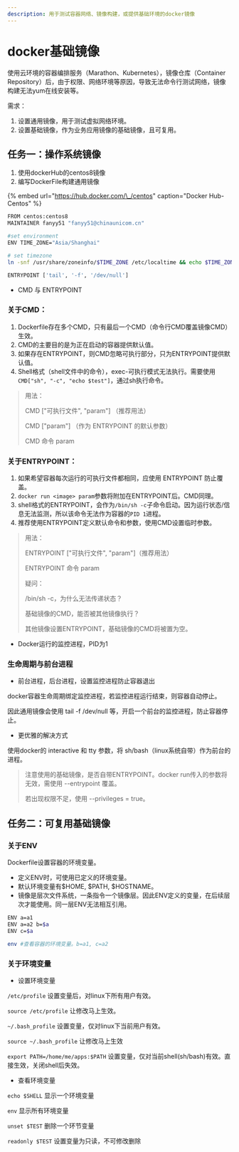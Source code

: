 ```yaml
---
description: 用于测试容器网络、镜像构建，或提供基础环境的docker镜像
---
```


# docker基础镜像

使用云环境的容器编排服务（Marathon、Kubernetes），镜像仓库（Container Repository）后，由于权限、网络环境等原因，导致无法命令行测试网络，镜像构建无法yum在线安装等。

需求：

1. 设置通用镜像，用于测试虚拟网络环境。
2. 设置基础镜像，作为业务应用镜像的基础镜像，且可复用。

## 任务一：操作系统镜像

1. 使用dockerHub的centos8镜像
2. 编写DockerFile构建通用镜像

{% embed url="https://hub.docker.com/\_/centos" caption="Docker Hub-Centos" %}

```bash
FROM centos:centos8 
MAINTAINER fanyy51 "fanyy51@chinaunicom.cn"

#set environment
ENV TIME_ZONE="Asia/Shanghai"

# set timezone
ln -snf /usr/share/zoneinfo/$TIME_ZONE /etc/localtime && echo $TIME_ZONE > /etc/timezone

ENTRYPOINT ['tail', '-f', '/dev/null']
```

* CMD 与 ENTRYPOINT

### 关于CMD：

1. Dockerfile存在多个CMD，只有最后一个CMD（命令行CMD覆盖镜像CMD）生效。
2. CMD的主要目的是为正在启动的容器提供默认值。
3. 如果存在ENTRYPOINT，则CMD忽略可执行部分，只为ENTRYPOINT提供默认值。
4. Shell格式（shell文件中的命令），exec-可执行模式无法执行。需要使用`CMD["sh", "-c", "echo $test"]`，通过sh执行命令。

> 用法：
>
> CMD \["可执行文件", "param"\]   （推荐用法）
>
> CMD \["param"\]   （作为 ENTRYPOINT 的默认参数）
>
> CMD 命令 param

### 关于ENTRYPOINT：

1. 如果希望容器每次运行的可执行文件都相同，应使用 ENTRYPOINT 防止覆盖。
2. `docker run <image> param`参数将附加在ENTRYPOINT后。CMD同理。
3. shell格式的ENTRYPOINT，会作为`/bin/sh -c`子命令启动。因为运行状态/信息无法监测，所以该命令无法作为容器的`PID 1`进程。
4. 推荐使用ENTRYPOINT定义默认命令和参数，使用CMD设置临时参数。

> 用法：
>
> ENTRYPOINT \["可执行文件", "param"\]（推荐用法）
>
> ENTRYPOINT 命令 param
>
>
>
> 疑问：
>
> /bin/sh -c，为什么无法传递状态？
>
>
>
> 基础镜像的CMD，能否被其他镜像执行？
>
> 其他镜像设置ENTRYPOINT，基础镜像的CMD将被置为空。

* Docker运行的监控进程，PID为1



### 生命周期与前台进程

* 前台进程，后台进程，设置监控进程防止容器退出

docker容器生命周期绑定监控进程，若监控进程运行结束，则容器自动停止。

因此通用镜像会使用 tail -f /dev/null 等，开启一个前台的监控进程，防止容器停止。

* 更优雅的解决方式

使用docker的 interactive 和 tty 参数，将 sh/bash（linux系统自带）作为前台的进程。

> 注意使用的基础镜像，是否自带ENTRYPOINT。docker run传入的参数将无效，需使用 --entrypoint 覆盖。
>
> 若出现权限不足，使用 --privileges = true。



## 任务二：可复用基础镜像

### 关于ENV

Dockerfile设置容器的环境变量。

* 定义ENV时，可使用已定义的环境变量。
* 默认环境变量有$HOME, $PATH, $HOSTNAME。
* 镜像是层次文件系统，一条指令一个镜像层。因此ENV定义的变量，在后续层次才能使用。同一层ENV无法相互引用。

```bash
ENV a=a1
ENV a=a2 b=$a
ENV c=$a

env #查看容器的环境变量。b=a1, c=a2 
```

### 关于环境变量

* 设置环境变量

`/etc/profile` 设置变量后，对linux下所有用户有效。

`source /etc/profile` 让修改马上生效。

`~/.bash_profile` 设置变量，仅对linux下当前用户有效。

`source ~/.bash_profile` 让修改马上生效

`export PATH=/home/me/apps:$PATH` 设置变量，仅对当前shell\(sh/bash\)有效。直接生效，关闭shell后失效。

* 查看环境变量

 `echo $SHELL` 显示一个环境变量

 `env`  显示所有环境变量

 `unset $TEST`  删除一个环节变量

 `readonly $TEST`  设置变量为只读，不可修改删除





